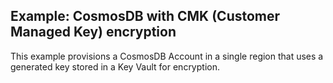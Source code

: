 ## Example: CosmosDB with CMK (Customer Managed Key) encryption

This example provisions a CosmosDB Account in a single region that uses a generated key stored in a Key Vault for encryption.
